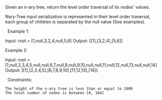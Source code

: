 Given an n-ary tree, return the level order traversal of its nodes' values.

Nary-Tree input serialization is represented in their level order traversal, each group of children is separated by the null value (See examples).

 
Example 1:



Input: root = [1,null,3,2,4,null,5,6]
Output: [[1],[3,2,4],[5,6]]


Example 2:



Input: root = [1,null,2,3,4,5,null,null,6,7,null,8,null,9,10,null,null,11,null,12,null,13,null,null,14]
Output: [[1],[2,3,4,5],[6,7,8,9,10],[11,12,13],[14]]


 
Constraints:


	The height of the n-ary tree is less than or equal to 1000
	The total number of nodes is between [0, 104]

